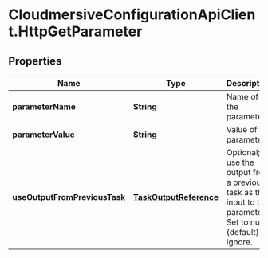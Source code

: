 # CloudmersiveConfigurationApiClient.HttpGetParameter

## Properties
Name | Type | Description | Notes
------------ | ------------- | ------------- | -------------
**parameterName** | **String** | Name of the parameter | [optional] 
**parameterValue** | **String** | Value of the parameter | [optional] 
**useOutputFromPreviousTask** | [**TaskOutputReference**](TaskOutputReference.md) | Optional; use the output from a previous task as the input to this parameter.  Set to null (default) to ignore. | [optional] 


